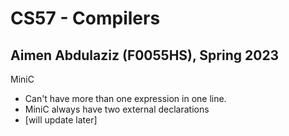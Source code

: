 # CS57 - Compilers
## Aimen Abdulaziz (F0055HS), Spring 2023


MiniC

- Can't have more than one expression in one line.
- MiniC always have two external declarations 
- [will update later]